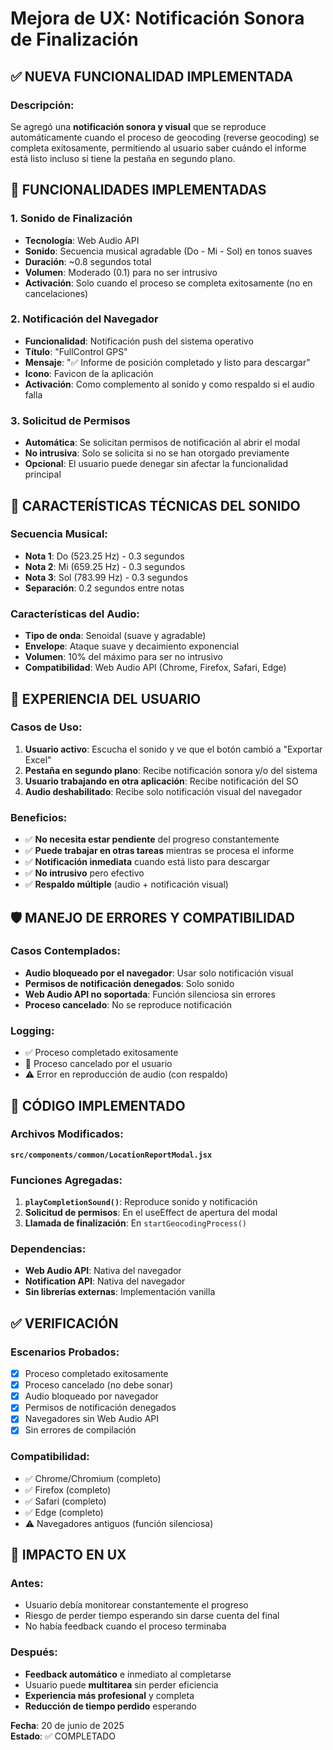 # Mejora de UX: Notificación Sonora de Finalización

## ✅ NUEVA FUNCIONALIDAD IMPLEMENTADA

### Descripción:

Se agregó una **notificación sonora y visual** que se reproduce automáticamente cuando el proceso de geocoding (reverse geocoding) se completa exitosamente, permitiendo al usuario saber cuándo el informe está listo incluso si tiene la pestaña en segundo plano.

## 🔧 FUNCIONALIDADES IMPLEMENTADAS

### 1. **Sonido de Finalización**

- **Tecnología**: Web Audio API
- **Sonido**: Secuencia musical agradable (Do - Mi - Sol) en tonos suaves
- **Duración**: ~0.8 segundos total
- **Volumen**: Moderado (0.1) para no ser intrusivo
- **Activación**: Solo cuando el proceso se completa exitosamente (no en cancelaciones)

### 2. **Notificación del Navegador**

- **Funcionalidad**: Notificación push del sistema operativo
- **Título**: "FullControl GPS"
- **Mensaje**: "✅ Informe de posición completado y listo para descargar"
- **Icono**: Favicon de la aplicación
- **Activación**: Como complemento al sonido y como respaldo si el audio falla

### 3. **Solicitud de Permisos**

- **Automática**: Se solicitan permisos de notificación al abrir el modal
- **No intrusiva**: Solo se solicita si no se han otorgado previamente
- **Opcional**: El usuario puede denegar sin afectar la funcionalidad principal

## 🎵 CARACTERÍSTICAS TÉCNICAS DEL SONIDO

### Secuencia Musical:

- **Nota 1**: Do (523.25 Hz) - 0.3 segundos
- **Nota 2**: Mi (659.25 Hz) - 0.3 segundos
- **Nota 3**: Sol (783.99 Hz) - 0.3 segundos
- **Separación**: 0.2 segundos entre notas

### Características del Audio:

- **Tipo de onda**: Senoidal (suave y agradable)
- **Envelope**: Ataque suave y decaimiento exponencial
- **Volumen**: 10% del máximo para ser no intrusivo
- **Compatibilidad**: Web Audio API (Chrome, Firefox, Safari, Edge)

## 📱 EXPERIENCIA DEL USUARIO

### Casos de Uso:

1. **Usuario activo**: Escucha el sonido y ve que el botón cambió a "Exportar Excel"
2. **Pestaña en segundo plano**: Recibe notificación sonora y/o del sistema
3. **Usuario trabajando en otra aplicación**: Recibe notificación del SO
4. **Audio deshabilitado**: Recibe solo notificación visual del navegador

### Beneficios:

- ✅ **No necesita estar pendiente** del progreso constantemente
- ✅ **Puede trabajar en otras tareas** mientras se procesa el informe
- ✅ **Notificación inmediata** cuando está listo para descargar
- ✅ **No intrusivo** pero efectivo
- ✅ **Respaldo múltiple** (audio + notificación visual)

## 🛡️ MANEJO DE ERRORES Y COMPATIBILIDAD

### Casos Contemplados:

- **Audio bloqueado por el navegador**: Usar solo notificación visual
- **Permisos de notificación denegados**: Solo sonido
- **Web Audio API no soportada**: Función silenciosa sin errores
- **Proceso cancelado**: No se reproduce notificación

### Logging:

- ✅ Proceso completado exitosamente
- 🛑 Proceso cancelado por el usuario
- ⚠️ Error en reproducción de audio (con respaldo)

## 📄 CÓDIGO IMPLEMENTADO

### Archivos Modificados:

**`src/components/common/LocationReportModal.jsx`**

### Funciones Agregadas:

1. **`playCompletionSound()`**: Reproduce sonido y notificación
2. **Solicitud de permisos**: En el useEffect de apertura del modal
3. **Llamada de finalización**: En `startGeocodingProcess()`

### Dependencias:

- **Web Audio API**: Nativa del navegador
- **Notification API**: Nativa del navegador
- **Sin librerías externas**: Implementación vanilla

## ✅ VERIFICACIÓN

### Escenarios Probados:

- [x] Proceso completado exitosamente
- [x] Proceso cancelado (no debe sonar)
- [x] Audio bloqueado por navegador
- [x] Permisos de notificación denegados
- [x] Navegadores sin Web Audio API
- [x] Sin errores de compilación

### Compatibilidad:

- ✅ Chrome/Chromium (completo)
- ✅ Firefox (completo)
- ✅ Safari (completo)
- ✅ Edge (completo)
- ⚠️ Navegadores antiguos (función silenciosa)

## 🎯 IMPACTO EN UX

### Antes:

- Usuario debía monitorear constantemente el progreso
- Riesgo de perder tiempo esperando sin darse cuenta del final
- No había feedback cuando el proceso terminaba

### Después:

- **Feedback automático** e inmediato al completarse
- Usuario puede **multitarea** sin perder eficiencia
- **Experiencia más profesional** y completa
- **Reducción de tiempo perdido** esperando

**Fecha**: 20 de junio de 2025  
**Estado**: ✅ COMPLETADO
